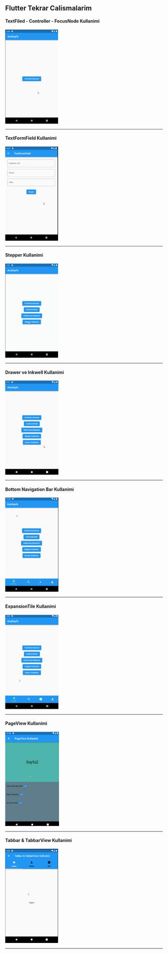 ## Flutter Tekrar Calismalarim

#### TextFiled - Controller - FocusNode Kullanimi
<img src ="images/textfieldkullanimi.gif" height = 300>
<hr>

#### TextFormField Kullanimi
<img src ="images/textformfieldkullanimi.gif" height = 300>
<hr>

#### Stepper Kullanimi
<img src ="images/stepperKullanimi.gif" height = 300>
<hr>

####  Drawer ve Inkwell Kullanimi
<img src ="images/drawerVeInkwellKullanimi.gif" height = 300>
<hr>

#### Bottom Navigation Bar Kullanimi
<img src ="images/bottomnavigationbar.gif" height = 300>
<hr>

#### ExpansionTile Kullanimi
<img src ="images/expansiontile.gif" height = 300>
<hr>

#### PageView Kullanimi
<img src ="images/pageviewkullanimi.gif" height = 300>
<hr>

#### Tabbar & TabbarView Kullanimi
<img src ="images/tabbarkullanimi.gif" height = 300>
<hr>

